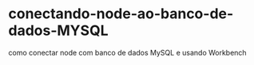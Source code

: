 # conectando-node-ao-banco-de-dados-MYSQL
como conectar node com banco de dados MySQL e usando Workbench
